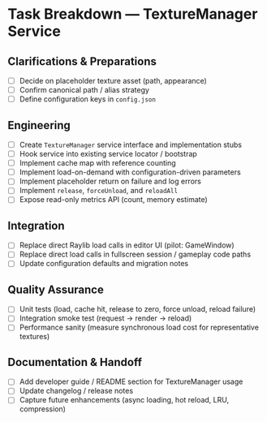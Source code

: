 # Task Breakdown — TextureManager Service

## Clarifications & Preparations
- [ ] Decide on placeholder texture asset (path, appearance)
- [ ] Confirm canonical path / alias strategy
- [ ] Define configuration keys in `config.json`

## Engineering
- [ ] Create `TextureManager` service interface and implementation stubs
- [ ] Hook service into existing service locator / bootstrap
- [ ] Implement cache map with reference counting
- [ ] Implement load-on-demand with configuration-driven parameters
- [ ] Implement placeholder return on failure and log errors
- [ ] Implement `release`, `forceUnload`, and `reloadAll`
- [ ] Expose read-only metrics API (count, memory estimate)

## Integration
- [ ] Replace direct Raylib load calls in editor UI (pilot: GameWindow)
- [ ] Replace direct load calls in fullscreen session / gameplay code paths
- [ ] Update configuration defaults and migration notes

## Quality Assurance
- [ ] Unit tests (load, cache hit, release to zero, force unload, reload failure)
- [ ] Integration smoke test (request → render → reload)
- [ ] Performance sanity (measure synchronous load cost for representative textures)

## Documentation & Handoff
- [ ] Add developer guide / README section for TextureManager usage
- [ ] Update changelog / release notes
- [ ] Capture future enhancements (async loading, hot reload, LRU, compression)
